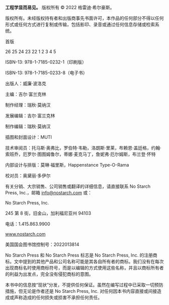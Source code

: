**工程学显而易见。** 版权所有 © 2022 格雷迪·希尔豪斯。

版权所有。未经版权持有者和出版商事先书面许可，本作品的任何部分不得以任何形式或任何方式进行复制或传输，包括影印、录音或通过任何信息存储或检索系统。

首版

26 25 24 23 22 1 2 3 4 5

ISBN-13: 978-1-7185-0232-1（印刷版）

ISBN-13: 978-1-7185-0233-8（电子书）

出版人：威廉·波洛克

主编：吉尔·富兰克林

制作经理：瑞秋·莫纳汉

发展编辑：吉尔·富兰克林

制作编辑：瑞秋·莫纳汉

插图和封面设计：MUTI

技术审阅员：托马斯·奥弗比，罗伯特·韦勒，洛朗斯·里莱，布赖恩·盖廷格，约翰·索班乔，厄罗尔·图图姆鲁尔，蒂娜·麦克马丁，詹妮弗·厄尔姆斯，布兰登·怀特

内部设计与排版：莫琳·福里斯，Happenstance Type-O-Rama

校对员：奥黛丽·多伊尔

有关分销、大宗销售、公司销售或翻译的详细信息，请直接联系 No Starch Press, Inc.，邮箱 info@nostarch.com 或：

No Starch Press, Inc.

245 第 8 街，旧金山，加利福尼亚州 94103

电话：1.415.863.9900

www.nostarch.com

美国国会图书馆控制号：2022013814

No Starch Press 和 No Starch Press 标志是 No Starch Press, Inc. 的注册商标。文中提到的其他产品和公司名称可能是其各自所有者的商标。我们没有在每次出现商标名时使用商标符号，而是以编辑的方式使用这些名称，并且以商标所有者的利益为出发点，完全没有侵犯商标的意图。

本书中的信息按“现状”分发，不提供任何保证。虽然在编写过程中已采取一切预防措施，但无论是作者还是 No Starch Press, Inc. 对任何因本书内容直接或间接造成或声称造成的任何损失或损害不承担任何责任。
